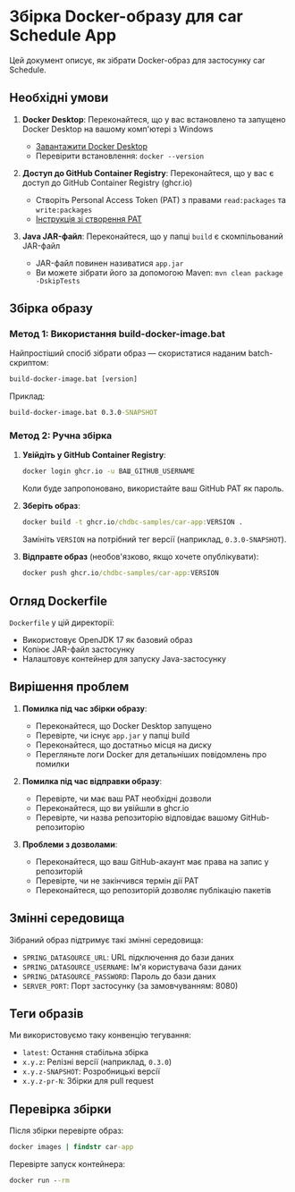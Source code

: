 # Збірка Docker-образу для car Schedule App

Цей документ описує, як зібрати Docker-образ для застосунку car Schedule.

## Необхідні умови

1. **Docker Desktop**: Переконайтеся, що у вас встановлено та запущено Docker Desktop на вашому комп'ютері з Windows
   - [Завантажити Docker Desktop](https://www.docker.com/products/docker-desktop)
   - Перевірити встановлення: `docker --version`

2. **Доступ до GitHub Container Registry**: Переконайтеся, що у вас є доступ до GitHub Container Registry (ghcr.io)
   - Створіть Personal Access Token (PAT) з правами `read:packages` та `write:packages`
   - [Інструкція зі створення PAT](https://docs.github.com/en/authentication/keeping-your-account-and-data-secure/creating-a-personal-access-token)

3. **Java JAR-файл**: Переконайтеся, що у папці `build` є скомпільований JAR-файл
   - JAR-файл повинен називатися `app.jar`
   - Ви можете зібрати його за допомогою Maven: `mvn clean package -DskipTests`

## Збірка образу

### Метод 1: Використання build-docker-image.bat

Найпростіший спосіб зібрати образ — скористатися наданим batch-скриптом:

```cmd
build-docker-image.bat [version]
```

Приклад:
```cmd
build-docker-image.bat 0.3.0-SNAPSHOT
```

### Метод 2: Ручна збірка

1. **Увійдіть у GitHub Container Registry**:
   ```cmd
   docker login ghcr.io -u ВАШ_GITHUB_USERNAME
   ```
   Коли буде запропоновано, використайте ваш GitHub PAT як пароль.

2. **Зберіть образ**:
   ```cmd
   docker build -t ghcr.io/chdbc-samples/car-app:VERSION .
   ```
   Замініть `VERSION` на потрібний тег версії (наприклад, `0.3.0-SNAPSHOT`).

3. **Відправте образ** (необов'язково, якщо хочете опублікувати):
   ```cmd
   docker push ghcr.io/chdbc-samples/car-app:VERSION
   ```

## Огляд Dockerfile

`Dockerfile` у цій директорії:
- Використовує OpenJDK 17 як базовий образ
- Копіює JAR-файл застосунку
- Налаштовує контейнер для запуску Java-застосунку

## Вирішення проблем

1. **Помилка під час збірки образу**:
   - Переконайтеся, що Docker Desktop запущено
   - Перевірте, чи існує `app.jar` у папці build
   - Переконайтеся, що достатньо місця на диску
   - Перегляньте логи Docker для детальніших повідомлень про помилки

2. **Помилка під час відправки образу**:
   - Перевірте, чи має ваш PAT необхідні дозволи
   - Переконайтеся, що ви увійшли в ghcr.io
   - Перевірте, чи назва репозиторію відповідає вашому GitHub-репозиторію

3. **Проблеми з дозволами**:
   - Переконайтеся, що ваш GitHub-акаунт має права на запис у репозиторій
   - Перевірте, чи не закінчився термін дії PAT
   - Переконайтеся, що репозиторій дозволяє публікацію пакетів

## Змінні середовища

Зібраний образ підтримує такі змінні середовища:

- `SPRING_DATASOURCE_URL`: URL підключення до бази даних
- `SPRING_DATASOURCE_USERNAME`: Ім'я користувача бази даних
- `SPRING_DATASOURCE_PASSWORD`: Пароль до бази даних
- `SERVER_PORT`: Порт застосунку (за замовчуванням: 8080)

## Теги образів

Ми використовуємо таку конвенцію тегування:
- `latest`: Остання стабільна збірка
- `x.y.z`: Релізні версії (наприклад, `0.3.0`)
- `x.y.z-SNAPSHOT`: Розробницькі версії
- `x.y.z-pr-N`: Збірки для pull request

## Перевірка збірки

Після збірки перевірте образ:

```cmd
docker images | findstr car-app
```

Перевірте запуск контейнера:

```cmd
docker run --rm
```